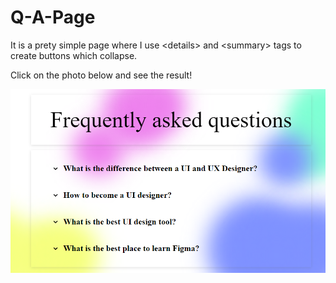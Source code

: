 # Q-A-Page
It is a prety simple page where I use &lt;details> and &lt;summary> tags to create buttons which collapse.

Click on the photo below and see the result!

<a href="https://mamartam.github.io/Q-A-Page/"><img src="img/img1.png" alt="HowItLooksLike"></a>